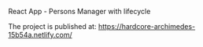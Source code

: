 React App - Persons Manager with lifecycle

The project is published at: https://hardcore-archimedes-15b54a.netlify.com/
